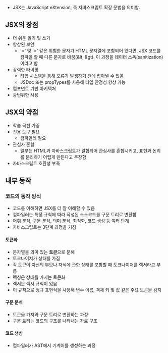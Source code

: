 - JSX는 JavaScript eXtension, 즉 자바스크립트 확장 문법을 의미함.

## JSX의 장점
- 더 쉬운 읽기 및 쓰기
- 향상된 보안
	- '<' 및 '>' 같은 위험한 문자가 HTML 문자열에 포함되어 있다면, JSX 코드를 컴파일 할 때 다른 문자로 바꿈(&lt, &gt). 이 과정을 데이터 소독(sanitization) 이라고 함
- 강력한 타이핑
	- 타입 시스템을 통해 오류가 발생하기 전에 잡아낼 수 있음
	- JSDoc 또는 propTypes를 사용해 타입 안정성 향상 가능
- 컴포넌트 기반 아키텍처
- 광번위한 사용

## JSX의 약점
- 학습 곡선 가중
- 전용 도구 필요
	- 컴파일러 필요
- 관심사 혼합
	- 일부는 HTML과 자바스크립트가 결합되어 관심사를 혼합시키고, 표현과 논리를 분리하기 어렵게 만든다고 주장함
- 자바스크립트 호환성 부족

## 내부 동작
### 코드의 동작 방식
- 코드를 이해하면 JSX를 더 잘 이해할 수 있음
- 컴파일러는 특정 규칙에 따라 작성된 소스코드를 구문 트리로 변환함
- 어휘 분석, 구문 분석, 의미 분석, 최적화, 코드 생성 등 여러 단계
- 자바스크립트는 3단계 과정을 거침
#### 토큰화
- 문자열을 의미 있는 **토큰**으로 분해
- 토크나이저가 상태를 가짐
- 각 토큰이 자신의 부모나 자식에 관한 상태를 포함할 때 토크나이저를 렉서라고 부름
- 렉싱은 상태를 가지는 토큰화
- 렉서는 렉서 규칙이 있음
- 이 규칙으로 정규 표현식을 사용해 변수 이름, 객체 키 및 값 같은 주요 토큰을 감지
#### 구문 분석
- 토큰을 가져와 구문 트리로 변환하는 과정
- 구문 트리는 코드의 구조를 나타내는 자료 구조

#### 코드 생성
- 컴파일러가 AST에서 기계어를 생성하는 과정
